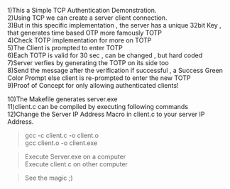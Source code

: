 1)This a Simple TCP Authentication Demonstration.  
2)Using TCP we can create a server client connection.  
3)But in this specific implementation , the server has a unique 32bit Key , that generates time based OTP more famously TOTP  
4)Check TOTP implementation for more on TOTP  
5)The Client is prompted to enter TOTP  
6)Each TOTP is valid for 30 sec , can be changed , but hard coded  
7)Server verfies by generating the TOTP on its side too  
8)Send the message after the verification if successful , a Success Green Color Prompt else client is re-prompted to enter the new TOTP  
9)Proof of Concept for only allowing authenticated clients!  

10)The Makefile generates server.exe  
11)client.c can be compiled by executing following commands  
12)Change the Server IP Address Macro in client.c to your server IP Address.  
>gcc -c client.c -o client.o  
>gcc client.o -o client.exe  

>Execute Server.exe on a computer   
>Execute client.c on other computer   
  
>See the magic ;)
